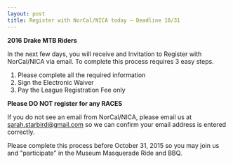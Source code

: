 ```yaml
---
layout: post
title: Register with NorCal/NICA today – Deadline 10/31
---
```


**2016 Drake MTB Riders**<br>

In the next few days, you will receive and Invitation to Register with NorCal/NICA via email. To complete this process requires 3 easy steps.

1. Please complete all the required information
2. Sign the Electronic Waiver
3. Pay the League Registration Fee only

**Please DO NOT register for any RACES**

If you do not see an email from NorCal/NICA, please email us at sarah.starbird@gmail.com so we can confirm your email address is entered correctly.

Please complete this process before October 31, 2015 so you may join us and "participate" in the Museum Masquerade Ride and BBQ.
